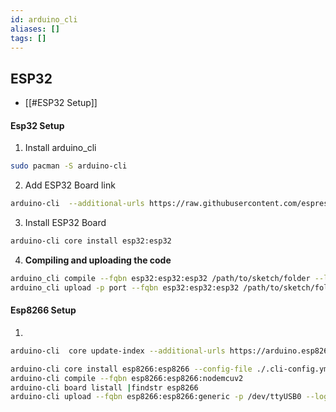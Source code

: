 ```yaml
---
id: arduino_cli
aliases: []
tags: []
---
```


## ESP32

- [[#ESP32 Setup]]

#### Esp32 Setup

1. Install arduino_cli

```bash
sudo pacman -S arduino-cli

```

2. Add ESP32 Board link

```bash
arduino-cli  --additional-urls https://raw.githubusercontent.com/espressif/arduino-esp32/gh-pages/package_esp32_index.json
```

3. Install ESP32 Board

```bash
arduino-cli core install esp32:esp32
```

4. **Compiling and uploading the code**

```bash
arduino_cli compile --fqbn esp32:esp32:esp32 /path/to/sketch/folder --log
arduino_cli upload -p port --fqbn esp32:esp32:esp32 /path/to/sketch/folder --log
```

#### Esp8266 Setup

1.

```bash
arduino-cli  core update-index --additional-urls https://arduino.esp8266.com/stable/package_esp8266com_index.json

arduino-cli core install esp8266:esp8266 --config-file ./.cli-config.yml
arduino-cli compile --fqbn esp8266:esp8266:nodemcuv2
arduino-cli board listall |findstr esp8266
arduino-cli upload --fqbn esp8266:esp8266:generic -p /dev/ttyUSB0 --log
```
